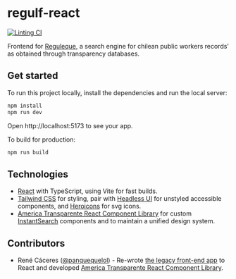 # regulf-react

[![Linting CI](https://github.com/america-transparente/regulf-react/actions/workflows/pipeline.yml/badge.svg?branch=main)](https://github.com/america-transparente/regulf-react/actions/workflows/pipeline.yml)

Frontend for [Reguleque](https://reguleque.cl), a search engine for chilean public workers records' as obtained through transparency databases.

## Get started

To run this project locally, install the dependencies and run the local server:

```sh
npm install
npm run dev
```

Open http://localhost:5173 to see your app.

To build for production:

```sh
npm run build
```

## Technologies

- [React](https://beta.reactjs.org/) with TypeScript, using Vite for fast builds.
- [Tailwind CSS](https://tailwindcss.com/) for styling, pair with [Headless UI](https://headlessui.com/) for unstyled accessible components, and [Heroicons](https://github.com/tailwindlabs/heroicons) for svg icons.
- [America Transparente React Component Library](https://github.com/america-transparente/ui) for custom [InstantSearch](https://www.algolia.com/doc/api-reference/widgets/react-hooks/) components and to maintain a unified design system.

## Contributors

- René Cáceres ([@panquequelol](https://github.com/panquequelol/)) - Re-wrote [the legacy front-end app](https://github.com/america-transparente/regulf-neo) to React and developed [America Transparente React Component Library](https://github.com/america-transparente/ui).
